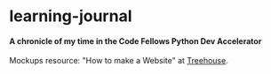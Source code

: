 # learning-journal
#### A chronicle of my time in the Code Fellows Python Dev Accelerator

Mockups resource: "How to make a Website" at [Treehouse](http://teamtreehouse.com).